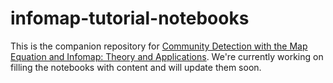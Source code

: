 # infomap-tutorial-notebooks

This is the companion repository for [Community Detection with the Map Equation and Infomap: Theory and Applications](http://arxiv.org/abs/2311.04036).
We're currently working on filling the notebooks with content and will update them soon.
